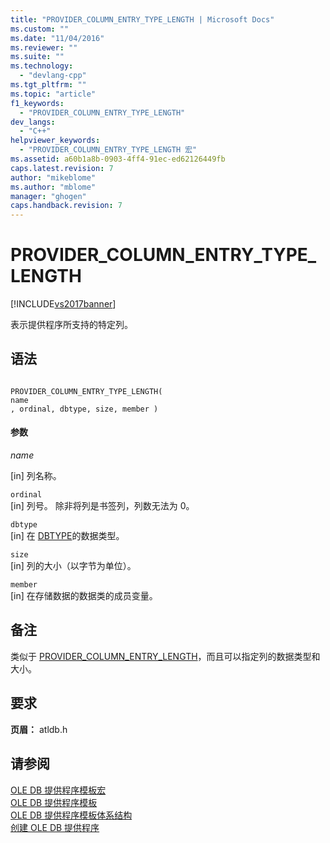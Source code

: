 ```yaml
---
title: "PROVIDER_COLUMN_ENTRY_TYPE_LENGTH | Microsoft Docs"
ms.custom: ""
ms.date: "11/04/2016"
ms.reviewer: ""
ms.suite: ""
ms.technology: 
  - "devlang-cpp"
ms.tgt_pltfrm: ""
ms.topic: "article"
f1_keywords: 
  - "PROVIDER_COLUMN_ENTRY_TYPE_LENGTH"
dev_langs: 
  - "C++"
helpviewer_keywords: 
  - "PROVIDER_COLUMN_ENTRY_TYPE_LENGTH 宏"
ms.assetid: a60b1a8b-0903-4ff4-91ec-ed62126449fb
caps.latest.revision: 7
author: "mikeblome"
ms.author: "mblome"
manager: "ghogen"
caps.handback.revision: 7
---
```

# PROVIDER_COLUMN_ENTRY_TYPE_LENGTH
[!INCLUDE[vs2017banner](../../assembler/inline/includes/vs2017banner.md)]

表示提供程序所支持的特定列。  
  
## 语法  
  
```  
  
PROVIDER_COLUMN_ENTRY_TYPE_LENGTH(  
name  
, ordinal, dbtype, size, member )  
```  
  
#### 参数  
 *name*  
  
 \[in\] 列名称。  
  
 `ordinal`  
 \[in\] 列号。  除非将列是书签列，列数无法为 0。  
  
 `dbtype`  
 \[in\] 在 [DBTYPE](https://msdn.microsoft.com/en-us/library/ms711251.aspx)的数据类型。  
  
 `size`  
 \[in\] 列的大小（以字节为单位）。  
  
 `member`  
 \[in\] 在存储数据的数据类的成员变量。  
  
## 备注  
 类似于 [PROVIDER\_COLUMN\_ENTRY\_LENGTH](../../data/oledb/provider-column-entry-length.md)，而且可以指定列的数据类型和大小。  
  
## 要求  
 **页眉：** atldb.h  
  
## 请参阅  
 [OLE DB 提供程序模板宏](../../data/oledb/macros-for-ole-db-provider-templates.md)   
 [OLE DB 提供程序模板](../../data/oledb/ole-db-provider-templates-cpp.md)   
 [OLE DB 提供程序模板体系结构](../../data/oledb/ole-db-provider-template-architecture.md)   
 [创建 OLE DB 提供程序](../../data/oledb/creating-an-ole-db-provider.md)